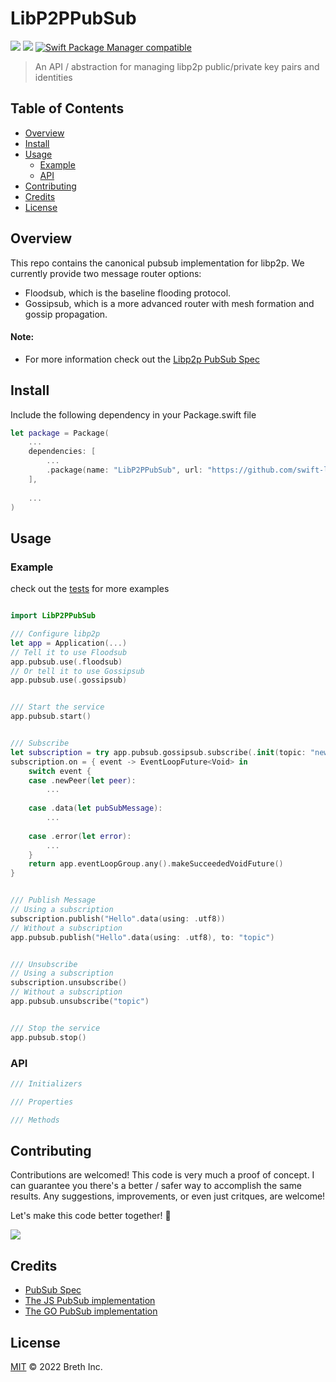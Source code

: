 # LibP2PPubSub

[![](https://img.shields.io/badge/made%20by-Breth-blue.svg?style=flat-square)](https://breth.app)
[![](https://img.shields.io/badge/project-libp2p-yellow.svg?style=flat-square)](http://libp2p.io/)
[![Swift Package Manager compatible](https://img.shields.io/badge/SPM-compatible-blue.svg?style=flat-square)](https://github.com/apple/swift-package-manager)

> An API / abstraction for managing libp2p public/private key pairs and identities

## Table of Contents

- [Overview](#overview)
- [Install](#install)
- [Usage](#usage)
  - [Example](#example)
  - [API](#api)
- [Contributing](#contributing)
- [Credits](#credits)
- [License](#license)

## Overview
This repo contains the canonical pubsub implementation for libp2p. We currently provide two message router options:

- Floodsub, which is the baseline flooding protocol.
- Gossipsub, which is a more advanced router with mesh formation and gossip propagation.

#### Note:
- For more information check out the [Libp2p PubSub Spec](https://github.com/libp2p/specs/tree/master/pubsub) 

## Install

Include the following dependency in your Package.swift file
```Swift
let package = Package(
    ...
    dependencies: [
        ...
        .package(name: "LibP2PPubSub", url: "https://github.com/swift-libp2p/swift-libp2p-pubsub.git", .upToNextMajor(from: "0.0.1"))
    ],
    
    ...
)
```

## Usage

### Example 
check out the [tests]() for more examples

```Swift

import LibP2PPubSub

/// Configure libp2p
let app = Application(...)
// Tell it to use Floodsub
app.pubsub.use(.floodsub)
// Or tell it to use Gossipsub
app.pubsub.use(.gossipsub)


/// Start the service
app.pubsub.start()


/// Subscribe
let subscription = try app.pubsub.gossipsub.subscribe(.init(topic: "news", signaturePolicy: .strictSign, validator: .acceptAll, messageIDFunc: .hashSequenceNumberAndFromFields))
subscription.on = { event -> EventLoopFuture<Void> in
    switch event {
    case .newPeer(let peer):
        ...
        
    case .data(let pubSubMessage):
        ...
        
    case .error(let error):
        ...
    }
    return app.eventLoopGroup.any().makeSucceededVoidFuture()
}


/// Publish Message
// Using a subscription
subscription.publish("Hello".data(using: .utf8))
// Without a subscription
app.pubsub.publish("Hello".data(using: .utf8), to: "topic")


/// Unsubscribe
// Using a subscription
subscription.unsubscribe()
// Without a subscription
app.pubsub.unsubscribe("topic")


/// Stop the service
app.pubsub.stop()

```

### API
```Swift
/// Initializers

/// Properties

/// Methods

```

## Contributing

Contributions are welcomed! This code is very much a proof of concept. I can guarantee you there's a better / safer way to accomplish the same results. Any suggestions, improvements, or even just critques, are welcome! 

Let's make this code better together! 🤝

[![](https://cdn.rawgit.com/jbenet/contribute-ipfs-gif/master/img/contribute.gif)](https://github.com/ipfs/community/blob/master/contributing.md)

## Credits

- [PubSub Spec](https://github.com/libp2p/specs/tree/master/pubsub) 
- [The JS PubSub implementation](https://github.com/libp2p/js-libp2p-interfaces) 
- [The GO PubSub implementation](https://github.com/libp2p/go-libp2p-pubsub)

## License

[MIT](LICENSE) © 2022 Breth Inc.
